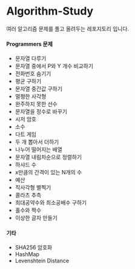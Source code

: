 # Algorithm-Study

여러 알고리즘 문제를 풀고 올려두는 레포지토리 입니다.

#### Programmers 문제

 - 문자열 다루기
 - 문자열 중에서 P와 Y 개수 비교하기
 - 전화번호 숨기기
 - 평균 구하기
 - 문자열 중간값 구하기
 - 멀쩡한 사각형
 - 완주하지 못한 선수
 - 문자열을 정수로 바꾸기
 - 시저 암호
 - 소수 
 - 다트 게임
 - 두 개 뽑아서 더하기
 - 나누어 떨어지는 배열
 - 문자열 내림차순으로 정렬하기
 - 하샤드 수
 - x만큼의 간격이 있는 N개의 수
 - 예산
 - 직사각형 별찍기
 - 콜라츠 추측
 - 최대공약수와 최소공배수 구하기
 - 홀수와 짝수
 - 이상한 글자 만들기
 
 #### 기타
 - SHA256 암호화
 - HashMap
 - Levenshtein Distance
